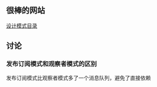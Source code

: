 
## 很棒的网站

[设计模式目录](https://refactoringguru.cn/design-patterns/catalog)


## 讨论

### 发布订阅模式和观察者模式的区别

发布订阅模式比观察者模式多了一个消息队列，避免了直接依赖

